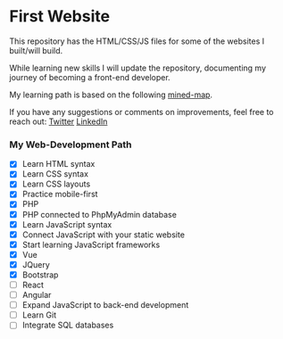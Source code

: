 # First Website

This repository has the HTML/CSS/JS files for some of the websites I built/will build.

While learning new skills I will update the repository, documenting my journey of becoming a front-end developer.

My learning path is based on the following [mined-map](https://coggle.it/diagram/WMMEvSoNyAABBX2w/t/web-development-in-2018/b97ca171d59ba2ab3b7ea8da244a8ed3a154ffa067568635fe2676068a1d44d0).

If you have any suggestions or comments on improvements, feel free to reach out:
[Twitter](https://twitter.com/urlichsanais)
[LinkedIn](https://www.linkedin.com/in/urlichsanais/)


### My Web-Development Path

- [x] Learn HTML syntax
- [x] Learn CSS syntax
- [x] Learn CSS layouts
- [x] Practice mobile-first
- [x] PHP
- [x] PHP connected to PhpMyAdmin database
- [x] Learn JavaScript syntax
- [x] Connect JavaScript with your static website
- [x] Start learning JavaScript frameworks
- [x] Vue
- [x] JQuery
- [x] Bootstrap
- [ ] React
- [ ] Angular
- [ ] Expand JavaScript to back-end development
- [ ] Learn Git
- [ ] Integrate SQL databases
